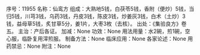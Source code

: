 序号：11955
名称：仙鸾方
组成：大熟地5钱，白茯苓5钱，香附（便炒）5钱，当归5钱，川芎3钱，乌药3钱，丹皮3钱，陈皮3钱，炒姜灰3钱，白术（土炒）3钱，益母草5钱，炙甘草5分，姜1片，大枣3枚（去核）。
出处：《集验良方》卷五。
主治：产后各证。
加减：None
功效：None
用法用量：水2碗，煎1碗，空心服，临卧复用滓煎服。
制备方法：None
临床应用：None
各家论述：None
用药禁忌：None
附注：None
